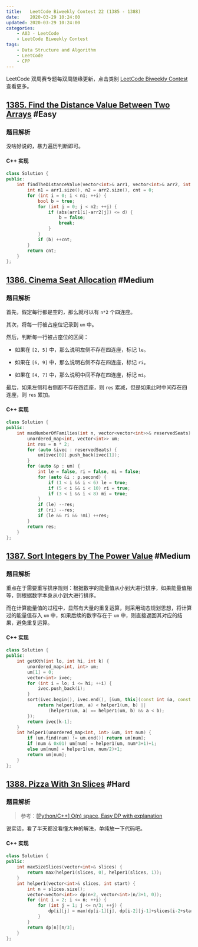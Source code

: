 ```yaml
---
title:   LeetCode Biweekly Contest 22 (1385 - 1388)
date:    2020-03-29 10:24:00
updated: 2020-03-29 10:24:00
categories:
    - A03 - LeetCode
    - LeetCode Biweekly Contest
tags:
    - Data Structure and Algorithm
    - LeetCode
    - CPP
---
```


LeetCode 双周赛专题每双周随缘更新，点击类别 [LeetCode Biweekly Contest](/categories/LeetCode-Biweekly-Contest/) 查看更多。

<!-- more -->

## [1385. Find the Distance Value Between Two Arrays](https://leetcode.com/contest/biweekly-contest-22/problems/find-the-distance-value-between-two-arrays/) #Easy

### 题目解析

没啥好说的，暴力遍历判断即可。

#### C++ 实现

```cpp
class Solution {
public:
    int findTheDistanceValue(vector<int>& arr1, vector<int>& arr2, int d) {
        int n1 = arr1.size(), n2 = arr2.size(), cnt = 0;
        for (int i = 0; i < n1; ++i) {
            bool b = true;
            for (int j = 0; j < n2; ++j) {
                if (abs(arr1[i]-arr2[j]) <= d) {
                    b = false;
                    break;
                }
            }
            if (b) ++cnt;
        }
        return cnt;
    }
};
```

## [1386. Cinema Seat Allocation](https://leetcode.com/contest/biweekly-contest-22/problems/cinema-seat-allocation/) #Medium

### 题目解析

首先，假定每行都是空的，那么就可以有 `n*2` 个四连座。

其次，将每一行被占座位记录到 `um` 中。

然后，判断每一行被占座位的区间：

- 如果在 `[2, 5]` 中，那么说明左侧不存在四连座，标记 `le`。

- 如果在 `[6, 9]` 中，那么说明右侧不存在四连座，标记 `ri`。

- 如果在 `[4, 7]` 中，那么说明中间不存在四连座，标记 `mi`。

最后，如果左侧和右侧都不存在四连座，则 `res` 累减，但是如果此时中间存在四连座，则 `res` 累加。

#### C++ 实现

```cpp
class Solution {
public:
    int maxNumberOfFamilies(int n, vector<vector<int>>& reservedSeats) {
        unordered_map<int, vector<int>> um;
        int res = n * 2;
        for (auto &ivec : reservedSeats) {
            um[ivec[0]].push_back(ivec[1]);
        }
        for (auto &p : um) {
            int le = false, ri = false, mi = false;
            for (auto &i : p.second) {
                if (1 < i && i < 6) le = true;
                if (5 < i && i < 10) ri = true;
                if (3 < i && i < 8) mi = true;
            }
            if (le) --res;
            if (ri) --res;
            if (le && ri && !mi) ++res;
        }
        return res;
    }
};
```

## [1387. Sort Integers by The Power Value](https://leetcode.com/contest/biweekly-contest-22/problems/sort-integers-by-the-power-value) #Medium

### 题目解析

重点在于需要重写排序规则：根据数字的能量值从小到大进行排序，如果能量值相等，则根据数字本身从小到大进行排序。

而在计算能量值的过程中，显然有大量的重复运算，则采用动态规划思想，将计算过的能量值存入 `um` 中，如果后续的数字存在于 `um` 中，则直接返回其对应的结果，避免重复运算。

#### C++ 实现

```cpp
class Solution {
public:
    int getKth(int lo, int hi, int k) {
        unordered_map<int, int> um;
        um[1] = 0;
        vector<int> ivec;
        for (int i = lo; i <= hi; ++i) {
            ivec.push_back(i);
        }
        sort(ivec.begin(), ivec.end(), [&um, this](const int &a, const int &b){
            return helper1(um, a) < helper1(um, b) ||
                (helper1(um, a) == helper1(um, b) && a < b);
        });
        return ivec[k-1];
    }
    int helper1(unordered_map<int, int> &um, int num) {
        if (um.find(num) != um.end()) return um[num];
        if (num & 0x01) um[num] = helper1(um, num*3+1)+1;
        else um[num] = helper1(um, num/2)+1;
        return um[num];
    }
};
```

## [1388. Pizza With 3n Slices](https://leetcode.com/contest/biweekly-contest-22/problems/pizza-with-3n-slices/) #Hard

### 题目解析

> 参考：[[Python/C++] O(n) space, Easy DP with explanation](https://leetcode.com/problems/pizza-with-3n-slices/discuss/546442/PythonC%2B%2B-O(n)-space-Easy-DP-with-explanation)

说实话，看了半天都没看懂大神的解法，单纯放一下代码吧。

#### C++ 实现

```cpp
class Solution {
public:
    int maxSizeSlices(vector<int>& slices) {
        return max(helper1(slices, 0), helper1(slices, 1));
    }
    int helper1(vector<int>& slices, int start) {
        int n = slices.size();
        vector<vector<int>> dp(n+2, vector<int>(n/3+1, 0));
        for (int i = 2; i <= n; ++i) {
            for (int j = 1; j <= n/3; ++j) {
                dp[i][j] = max(dp[i-1][j], dp[i-2][j-1]+slices[i-2+start]);
            }
        }
        return dp[n][n/3];
    }
};
```

